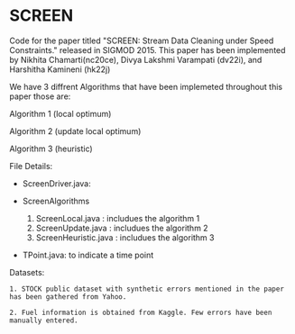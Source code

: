 # SCREEN

Code for the paper titled "SCREEN: Stream Data Cleaning under Speed Constraints." released in SIGMOD 2015. This paper has been implemented by Nikhita Chamarti(nc20ce), Divya Lakshmi Varampati (dv22i), and Harshitha Kamineni (hk22j) 

We have 3 diffrent Algorithms that have been implemeted throughout this paper those are:

  Algorithm 1 (local optimum)
  
  Algorithm 2 (update local optimum)
  
  Algorithm 3 (heuristic)

File Details:
  
  - ScreenDriver.java: 
  
  - ScreenAlgorithms
      
      1. ScreenLocal.java : includues the algorithm 1
      2. ScreenUpdate.java : includues the algorithm 2
      3. ScreenHeuristic.java : includues the algorithm 3
    
  - TPoint.java: to indicate a time point
  
  
Datasets:

    1. STOCK public dataset with synthetic errors mentioned in the paper has been gathered from Yahoo.
    
    2. Fuel information is obtained from Kaggle. Few errors have been manually entered.
  
